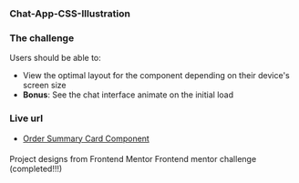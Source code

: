 ### Chat-App-CSS-Illustration

### The challenge

Users should be able to:

- View the optimal layout for the component depending on their device's screen size
- **Bonus**: See the chat interface animate on the initial load

### Live url
* [Order Summary Card Component](https://order-summary-card-project.netlify.app/)

####
Project designs from Frontend Mentor
Frontend mentor challenge (completed!!!)
